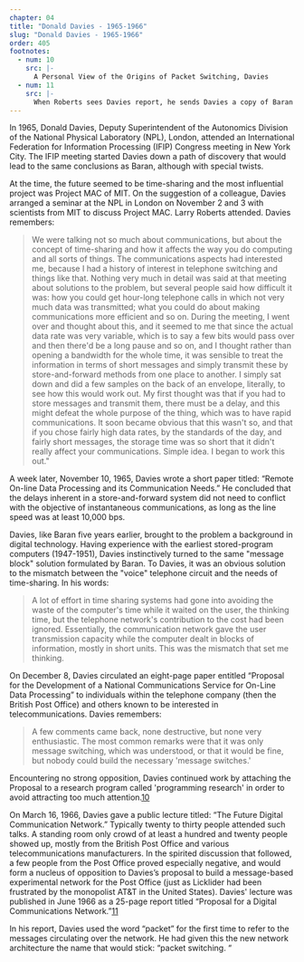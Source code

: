 ```yaml
---
chapter: 04
title: "Donald Davies - 1965-1966"
slug: "Donald Davies - 1965-1966"
order: 405
footnotes:
  - num: 10
    src: |-
      A Personal View of the Origins of Packet Switching, Davies
  - num: 11
    src: |- 
      When Roberts sees Davies report, he sends Davies a copy of Baran's internal RAND report of August 1964. Davies remembers feeling "fortunate not to have read Paul Baran's paper when it was published because I might have considered the concept as 'well-known' and done nothing more."
---
```


In 1965, Donald Davies, Deputy Superintendent of the Autonomics Division of the National Physical Laboratory (NPL), London, attended an International Federation for Information Processing (IFIP) Congress meeting in New York City. The IFIP meeting started Davies down a path of discovery that would lead to the same conclusions as Baran, although with special twists.

At the time, the future seemed to be time-sharing and the most influential project was Project MAC of MIT. On the suggestion of a colleague, Davies arranged a seminar at the NPL in London on November 2 and 3 with scientists from MIT to discuss Project MAC. Larry Roberts attended. Davies remembers:

>We were talking not so much about communications, but about the concept of time-sharing and how it affects the way you do computing and all sorts of things. The communications aspects had interested me, because I had a history of interest in telephone switching and things like that. Nothing very much in detail was said at that meeting about solutions to the problem, but several people said how difficult it was: how you could get hour-long telephone calls in which not very much data was transmitted; what you could do about making communications more efficient and so on. During the meeting, I went over and thought about this, and it seemed to me that since the actual data rate was very variable, which is to say a few bits would pass over and then there'd be a long pause and so on, and I thought rather than opening a bandwidth for the whole time, it was sensible to treat the information in terms of short messages and simply transmit these by store-and-forward methods from one place to another. I simply sat down and did a few samples on the back of an envelope, literally, to see how this would work out. My first thought was that if you had to store messages and transmit them, there must be a delay, and this might defeat the whole purpose of the thing, which was to have rapid communications. It soon became obvious that this wasn't so, and that if you chose fairly high data rates, by the standards of the day, and fairly short messages, the storage time was so short that it didn't really affect your communications. Simple idea. I began to work this out."

A week later, November 10, 1965, Davies wrote a short paper titled: “Remote On-line Data Processing and its Communication Needs.” He concluded that the delays inherent in a store-and-forward system did not need to conflict with the objective of instantaneous communications, as long as the line speed was at least 10,000 bps.

Davies, like Baran five years earlier, brought to the problem a background in digital technology. Having experience with the earliest stored-program computers (1947-1951), Davies instinctively turned to the same "message block" solution formulated by Baran. To Davies, it was an obvious solution to the mismatch between the "voice" telephone circuit and the needs of time-sharing. In his words:

>A lot of effort in time sharing systems had gone into avoiding the waste of the computer's time while it waited on the user, the thinking time, but the telephone network's contribution to the cost had been ignored. Essentially, the communication network gave the user transmission capacity while the computer dealt in blocks of information, mostly in short units. This was the mismatch that set me thinking.

On December 8, Davies circulated an eight-page paper entitled “Proposal for the Development of a National Communications Service for On-Line Data Processing” to individuals within the telephone company (then the British Post Office) and others known to be interested in telecommunications. Davies remembers:

>A few comments came back, none destructive, but none very enthusiastic. The most common remarks were that it was only message switching, which was understood, or that it would be fine, but nobody could build the necessary 'message switches.'

Encountering no strong opposition, Davies continued work by attaching the Proposal to a research program called 'programming research' in order to avoid attracting too much attention.<a name="fnloc10" href="#fn10">10</a>

On March 16, 1966, Davies gave a public lecture titled: “The Future Digital Communication Network.” Typically twenty to thirty people attended such talks. A standing room only crowd of at least a hundred and twenty people showed up, mostly from the British Post Office and various telecommunications manufacturers. In the spirited discussion that followed, a few people from the Post Office proved especially negative, and would form a nucleus of opposition to Davies’s proposal to build a message-based experimental network for the Post Office (just as Licklider had been frustrated by the monopolist AT&T in the United States). Davies' lecture was published in June 1966 as a 25-page report titled “Proposal for a Digital Communications Network.”<a name="fnloc11" href="#fn11">11</a>

In his report, Davies used the word “packet” for the first time to refer to the messages circulating over the network. He had given this the new network architecture the name that would stick: “packet switching. “
